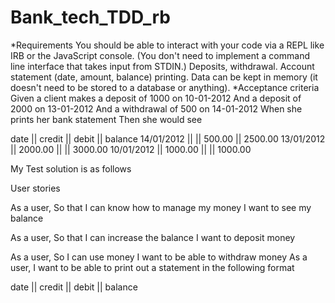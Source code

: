 # Bank_tech_TDD_rb



*Requirements
You should be able to interact with your code via a REPL like IRB or the JavaScript console. (You don't need to implement a command line interface that takes input from STDIN.)
Deposits, withdrawal.
Account statement (date, amount, balance) printing.
Data can be kept in memory (it doesn't need to be stored to a database or anything).
*Acceptance criteria
Given a client makes a deposit of 1000 on 10-01-2012
And a deposit of 2000 on 13-01-2012
And a withdrawal of 500 on 14-01-2012
When she prints her bank statement
Then she would see

date || credit || debit || balance
14/01/2012 || || 500.00 || 2500.00
13/01/2012 || 2000.00 || || 3000.00
10/01/2012 || 1000.00 || || 1000.00

My Test solution is as follows

User stories

As a user,
So that I can know how to manage my money
I want to see my balance

As a user,
So that I can increase the balance
I want to deposit money

As a user,
So I can use money
I want to be able to withdraw money
As a user,
I want to be able to print out a statement in the following format

date || credit || debit || balance
